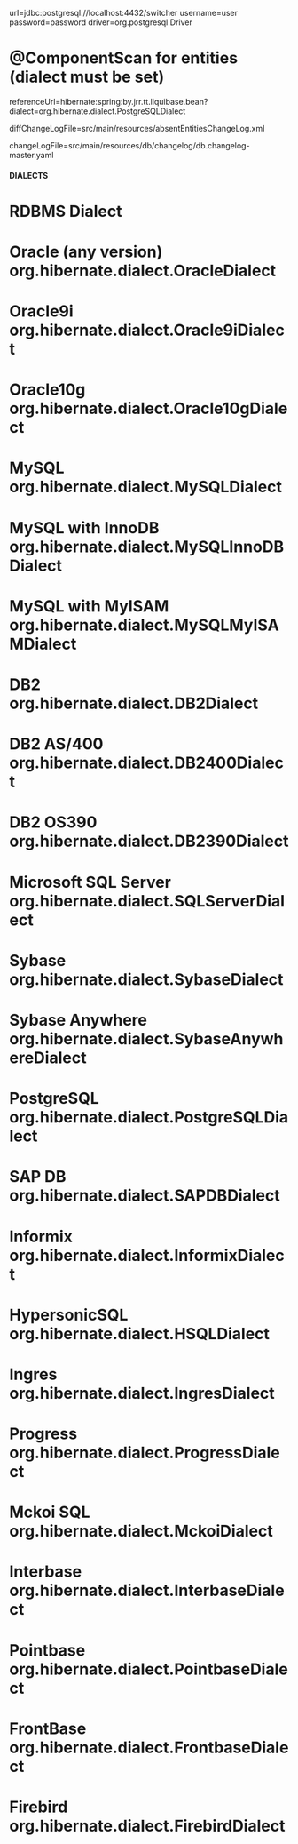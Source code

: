 url=jdbc:postgresql://localhost:4432/switcher
username=user
password=password
driver=org.postgresql.Driver

# @ComponentScan for entities (dialect must be set)
referenceUrl=hibernate:spring:by.jrr.tt.liquibase.bean?dialect=org.hibernate.dialect.PostgreSQLDialect

diffChangeLogFile=src/main/resources/absentEntitiesChangeLog.xml

changeLogFile=src/main/resources/db/changelog/db.changelog-master.yaml


#### DIALECTS ####
#   RDBMS	                Dialect
#   Oracle (any version)	org.hibernate.dialect.OracleDialect
#   Oracle9i	            org.hibernate.dialect.Oracle9iDialect
#   Oracle10g	            org.hibernate.dialect.Oracle10gDialect
#   MySQL	                org.hibernate.dialect.MySQLDialect
#   MySQL with InnoDB	    org.hibernate.dialect.MySQLInnoDBDialect
#   MySQL with MyISAM	    org.hibernate.dialect.MySQLMyISAMDialect
#   DB2	                    org.hibernate.dialect.DB2Dialect
#   DB2 AS/400	            org.hibernate.dialect.DB2400Dialect
#   DB2 OS390	            org.hibernate.dialect.DB2390Dialect
#   Microsoft SQL Server	org.hibernate.dialect.SQLServerDialect
#   Sybase	                org.hibernate.dialect.SybaseDialect
#   Sybase Anywhere	        org.hibernate.dialect.SybaseAnywhereDialect
#   PostgreSQL	            org.hibernate.dialect.PostgreSQLDialect
#   SAP DB	                org.hibernate.dialect.SAPDBDialect
#   Informix	            org.hibernate.dialect.InformixDialect
#   HypersonicSQL	        org.hibernate.dialect.HSQLDialect
#   Ingres	                org.hibernate.dialect.IngresDialect
#   Progress	            org.hibernate.dialect.ProgressDialect
#   Mckoi SQL	            org.hibernate.dialect.MckoiDialect
#   Interbase	            org.hibernate.dialect.InterbaseDialect
#   Pointbase	            org.hibernate.dialect.PointbaseDialect
#   FrontBase	            org.hibernate.dialect.FrontbaseDialect
#   Firebird	            org.hibernate.dialect.FirebirdDialect